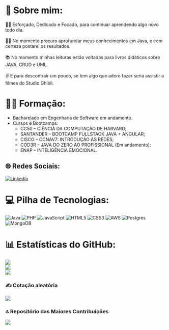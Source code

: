 # 💫 Sobre mim:
🧑🏽 Esforçado, Dedicado e Focado, para continuar aprendendo algo novo todo dia. <br><br>✍🏽 No momento procuro aprofundar meus conhecimentos em Java, e com certeza postarei os resultados.<br><br>📚 No momento minhas leituras estão voltadas para livros didáticos sobre JAVA, CRUD e UML.<br><br>✌ E para descontrair um pouco, se tem algo que adoro fazer seria assistir a filmes do Studio Ghibli.

# 👨‍🎓 Formação:
- Bacharelado em Engenharia de Software em andamento.
- Cursos e Bootcamps:
   - CC50 – CIÊNCIA DA COMPUTAÇÃO DE HARVARD;
   - SANTANDER – BOOTCAMP FULLSTACK JAVA + ANGULAR;
   - CISCO – CCNAV7: INTRODUÇÃO ÀS REDES;
   - COD3R – JAVA DO ZERO AO PROFISSIONAL (Em andamento);
   - ENAP – INTELIGÊNCIA EMOCIONAL.

## 🌐 Redes Sociais:
[![LinkedIn](https://img.shields.io/badge/LinkedIn-%230077B5.svg?logo=linkedin&logoColor=white)](https://www.linkedin.com/in/igorcoelho808) 

# 💻 Pilha de Tecnologias:
![Java](https://img.shields.io/badge/java-%23ED8B00.svg?style=for-the-badge&logo=openjdk&logoColor=white) ![PHP](https://img.shields.io/badge/php-%23777BB4.svg?style=for-the-badge&logo=php&logoColor=white) ![JavaScript](https://img.shields.io/badge/javascript-%23323330.svg?style=for-the-badge&logo=javascript&logoColor=%23F7DF1E) ![HTML5](https://img.shields.io/badge/html5-%23E34F26.svg?style=for-the-badge&logo=html5&logoColor=white) ![CSS3](https://img.shields.io/badge/css3-%231572B6.svg?style=for-the-badge&logo=css3&logoColor=white) ![AWS](https://img.shields.io/badge/AWS-%23FF9900.svg?style=for-the-badge&logo=amazon-aws&logoColor=white) ![Postgres](https://img.shields.io/badge/postgres-%23316192.svg?style=for-the-badge&logo=postgresql&logoColor=white) ![MongoDB](https://img.shields.io/badge/MongoDB-%234ea94b.svg?style=for-the-badge&logo=mongodb&logoColor=white)

# 📊 Estatísticas do GitHub:
![](https://github-readme-stats.vercel.app/api?username=Igor-raphael&theme=dracula&hide_border=true&include_all_commits=true&count_private=true)<br/>
![](https://github-readme-streak-stats.herokuapp.com/?user=Igor-raphael&theme=dracula&hide_border=true)<br/>
![](https://github-readme-stats.vercel.app/api/top-langs/?username=Igor-raphael&theme=dracula&hide_border=true&include_all_commits=true&count_private=true&layout=compact)

### ✍️ Cotação aleatória 
![](https://quotes-github-readme.vercel.app/api?type=horizontal&theme=tokyonight)

### 🔝 Repositório das Maiores Contribuições
![](https://github-contributor-stats.vercel.app/api?username=Igor-raphael&limit=5&theme=dark&combine_all_yearly_contributions=true)

